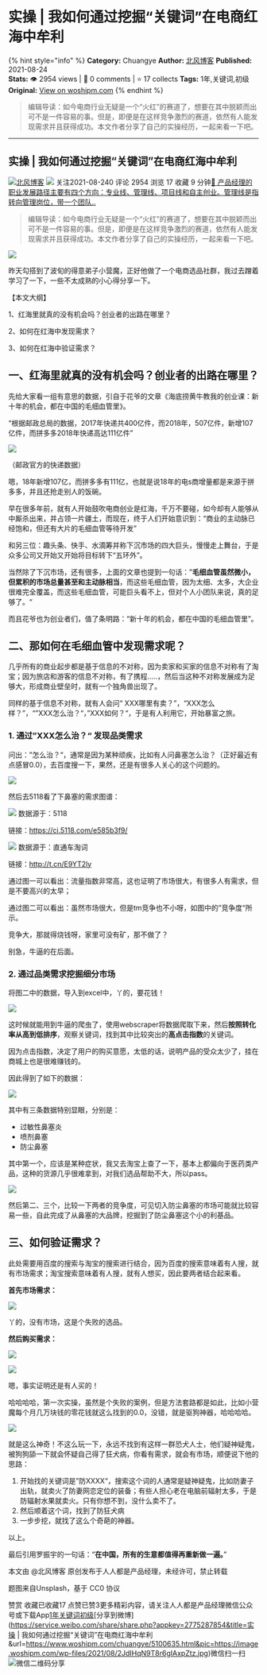 # 实操 | 我如何通过挖掘“关键词”在电商红海中牟利
{% hint style="info" %}
**Category:** Chuangye
**Author:** [北风博客](https://www.woshipm.com/u/794441)
**Published:** 2021-08-24  
**Stats:** 👁️ 2954 views | 💬 0 comments | ⭐ 17 collects
**Tags:** 1年,关键词,初级
**Original:** [View on woshipm.com](https://www.woshipm.com/chuangye/5100635.html)
{% endhint %}
> 编辑导读：如今电商行业无疑是一个“火红”的赛道了，想要在其中脱颖而出可不是一件容易的事。但是，即便是在这样竞争激烈的赛道，依然有人能发现需求并且获得成功。本文作者分享了自己的实操经历，一起来看一下吧。

---

## 实操 | 我如何通过挖掘“关键词”在电商红海中牟利

[![](https://static.woshipm.com/WX_U_201812_20181211114807_4704.jpg?imageView2/1/w/72/h/72/q/100)](https://www.woshipm.com/u/794441)[北风博客](https://www.woshipm.com/u/794441) ![](https://static.woshipm.com/tag/1101_1@2x.png) 关注2021-08-240 评论 2954 浏览 17 收藏 9 分钟[🔗 产品经理的职业发展路径主要有四个方向：专业线、管理线、项目线和自主创业。管理线是指转向管理岗位，带一个团队..](https://ke.qidianla.com/courses/90pm)

> 编辑导读：如今电商行业无疑是一个“火红”的赛道了，想要在其中脱颖而出可不是一件容易的事。但是，即便是在这样竞争激烈的赛道，依然有人能发现需求并且获得成功。本文作者分享了自己的实操经历，一起来看一下吧。

![](https://image.woshipm.com/wp-files/2021/08/2JdIHqN9T8r6gIAxpZtz.jpg)

昨天勾搭到了波旬的得意弟子小营魔，正好他做了一个电商选品社群，我过去蹭着学习了一下，一些不太成熟的小心得分享一下。

【本文大纲】

1、红海里就真的没有机会吗？创业者的出路在哪里？

2、如何在红海中发现需求？

3、如何在红海中验证需求？

## 一、红海里就真的没有机会吗？创业者的出路在哪里？

先给大家看一组有意思的数据，引自于花爷的文章《海底捞黄牛教我的创业课：新十年的机会，都在中国的毛细血管里》。

“根据邮政总局的数据，2017年快递共400亿件，而2018年，507亿件，新增107亿件，而拼多多2018年快递高达111亿件”

![](https://image.woshipm.com/wp-files/2021/08/SFe7CRWL869IiXEOvAPf.jpg)

（邮政官方的快递数据）

嗯，18年新增107亿，而拼多多有111亿，也就是说18年的电s商增量都是来源于拼多多，并且还抢走别人的饭碗。

早在很多年前，就有人开始鼓吹电商创业是红海，千万不要碰，如今却有人能够从中厮杀出来，并占领一片疆土，而现在，终于人们开始意识到：“商业的主动脉已经饱和，但还有大片的毛细血管等待开发”

和另三位：趣头条、快手、水滴筹并称下沉市场的四大巨头，慢慢走上舞台，于是众多公司又开始又开始将目标转下“五环外”。

当然除了下沉市场，还有很多，上面的文章也提到一句话：”**毛细血管虽然微小，但累积的市场总量甚至和主动脉相当**，而这些毛细血管，因为太细、太多，大企业很难完全覆盖，而这些毛细血管，可能巨头看不上，但对个人小团队来说，真的足够了。“

而且花爷也为创业者们，值了条明路：“新十年的机会，都在中国的毛细血管里”。

## 二、那如何在毛细血管中发现需求呢？

几乎所有的商业起步都是基于信息的不对称，因为卖家和买家的信息不对称有了淘宝；因为旅店和游客的信息不对称，有了携程…..，然后当这种不对称发展成为足够大，形成商业壁垒时，就有一个独角兽出现了。

同样的基于信息不对称，就有人会问“ XXX哪里有卖？”，“XXX怎么样？”，“”XXX怎么治？“，”XXX如何？“，于是有人利用它，开始暴富之旅。

### 1\. 通过”XXX怎么治？“ 发现品类需求

问出：”怎么治？“，通常是因为某种顽疾，比如有人问鼻塞怎么治？（正好最近有点感冒0.0），去百度搜一下，果然，还是有很多人关心的这个问题的。

![](https://image.woshipm.com/wp-files/2021/08/hejY4iMYpju5FBM7qMEJ.png)

然后去5118看了下鼻塞的需求图谱：

![](https://image.woshipm.com/wp-files/2021/08/SHftdQMlTpXbxqN7jj6B.jpg) 数据源于：5118

链接：https://ci.5118.com/e585b3f9/

![](https://image.woshipm.com/wp-files/2021/08/Uqot5S1h5dxfYZTHUwpM.jpg) 数据源于：直通车淘词

链接：http://t.cn/E9YT2ly

通过图一可以看出：流量指数非常高，这也证明了市场很大，有很多人有需求，但是不要高兴的太早；

通过图二可以看出：虽然市场很大，但是tm竞争也不小呀，如图中的”竞争度“所示。

竞争大，那就得烧钱呀，家里可没有矿，那不做了？

别急，牛逼的在后面。

### 2\. 通过品类需求挖掘细分市场

将图二中的数据，导入到excel中，丫的，要花钱！

![](https://image.woshipm.com/wp-files/2021/08/GM1SZPnERTalbJKHx7jn.jpg)

这时候就能用到牛逼的爬虫了，使用webscraper将数据爬取下来，然后**按照转化率从高到低排序**，观察关键词，找到其中比较突出的**高点击指数**的关键词。

因为点击指数，决定了用户的购买意愿，太低的话，说明产品的受众太少了，挂在商城上也是很难赚钱的。

因此得到了如下的数据：

![](https://image.woshipm.com/wp-files/2021/08/9vFx1KkNJO4ZZ6f6swIO.jpg)

其中有三条数据特别显眼，分别是：

*   过敏性鼻塞炎
*   喷剂鼻塞
*   防尘鼻塞

其中第一个，应该是某种症状，我又去淘宝上查了一下，基本上都偏向于医药类产品，这种的货源几乎很难拿到，对我们选品帮助不大，所以pass。

![](https://image.woshipm.com/wp-files/2021/08/QqPwhQcuehUCE7NrIarg.jpg)

然后第二、三个，比较一下两者的竞争度，可见切入防尘鼻塞的市场可能就比较容易一些，自此完成了从鼻塞的大品牌，挖掘到了防尘鼻塞这个小的利基品。

## 三、如何验证需求？

此处需要用百度的搜索与淘宝的搜索进行结合，因为百度的搜索意味着有人搜，就有市场需求；淘宝搜索意味着有人搜，就有人想买，因此要两者结合起来看。

**首先市场需求：**

![](https://image.woshipm.com/wp-files/2021/08/Q84OjTlaqFU1bHvnTMv4.jpg)

丫的，没有市场，这是个失败的选品。

**然后购买需求：**

![](https://image.woshipm.com/wp-files/2021/08/aqwkNwrySLlP1pXE34GI.jpg)

![](https://image.woshipm.com/wp-files/2021/08/hR3I3vowqPvmjDZmtEa1.jpg)

嗯，事实证明还是有人买的！

哈哈哈哈，第一次实操，虽然是个失败的案例，但是方法套路都是如此，比如小营魔每个月几万块钱的零花钱就这么找到的0.0，没错，就是驱狗神器，哈哈哈哈。

![](https://image.woshipm.com/wp-files/2021/08/IpEA4S7sH0v8a4aylQLe.jpg)

就是这么神奇！不这么玩一下，永远不找到有这样一群恐犬人士，他们疑神疑鬼，被狗狗舔一下就会怀疑自己得了狂犬病，你看有需求，就会有市场，顺便说下他的思路：

1.  开始找的关键词是”防XXXX“，搜索这个词的人通常是疑神疑鬼，比如防妻子出轨，就卖火了防妻网恋定位的装备；有些人担心老在电脑前辐射太多，于是防辐射水果就卖火。只有你想不到，没什么卖不了。
2.  然后顺着这个词，找到了防狂犬病
3.  一步步挖，就找了这么个奇葩的神器。

以上。

最后引用罗振宇的一句话：“**在中国，所有的生意都值得再重新做一遍。**”

本文由 @北风博客 原创发布于人人都是产品经理，未经许可，禁止转载

题图来自Unsplash，基于 CC0 协议

赞赏 收藏已收藏17 点赞已赞3更多精彩内容，请关注人人都是产品经理微信公众号或下载App[1年](https://www.woshipm.com/tag/1%e5%b9%b4)[关键词](https://www.woshipm.com/tag/%e5%85%b3%e9%94%ae%e8%af%8d)[初级](https://www.woshipm.com/tag/%e5%88%9d%e7%ba%a7)[分享到微博](https://service.weibo.com/share/share.php?appkey=2775287854&title=实操 | 我如何通过挖掘“关键词”在电商红海中牟利&url=https://www.woshipm.com/chuangye/5100635.html&pic=https://image.woshipm.com/wp-files/2021/08/2JdIHqN9T8r6gIAxpZtz.jpg)微信扫一扫![微信二维码](https://api.pwmqr.com/qrcode/create/?url=https://www.woshipm.com/chuangye/5100635.html)分享